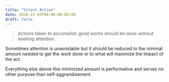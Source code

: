 ```yaml
---
title: "Silent Action"
date: 2020-12-03T08:00:00-05:00
draft: false
---
```

> Actions taken to accomplish good works should be done without seeking attention.

Sometimes attention is unavoidable but it should be reduced to the minimal amount needed to get the work done or to what will maximize the impact of the act.

Everything else above this minimized amount is performative and serves no other purpose than self-aggrandizement.